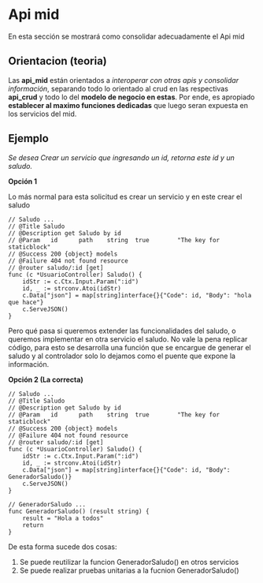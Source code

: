 # Api mid
En esta sección se mostrará como consolidar adecuadamente el Api mid

## Orientacion (teoria)
Las **api_mid** están orientados a *interoperar con otras apis y consolidar información*, separando todo lo orientado al crud en las respectivas **api_crud** y todo lo del **modelo de negocio en estas**. Por ende, es apropiado **establecer al maximo funciones dedicadas** que luego seran expuesta en los servicios del mid.

## Ejemplo

*Se desea Crear un servicio que ingresando un id, retorna este id y un saludo.*

**Opción 1**

Lo más normal para esta solicitud es crear un servicio y en este crear el saludo

```golang
// Saludo ...
// @Title Saludo
// @Description get Saludo by id
// @Param	id		path 	string	true		"The key for staticblock"
// @Success 200 {object} models
// @Failure 404 not found resource
// @router saludo/:id [get]
func (c *UsuarioController) Saludo() {
	idStr := c.Ctx.Input.Param(":id")
	id, _ := strconv.Atoi(idStr)
	c.Data["json"] = map[string]interface{}{"Code": id, "Body": "hola que hace"}
	c.ServeJSON()
}
```

Pero qué pasa si queremos extender las funcionalidades del saludo, o queremos implementar en otra servicio el saludo. No vale la pena replicar código, para esto se desarrolla una función que se encargue de generar el saludo y al controlador solo lo dejamos como el puente que expone la información.

**Opción 2 (La correcta)**
```golang
// Saludo ...
// @Title Saludo
// @Description get Saludo by id
// @Param	id		path 	string	true		"The key for staticblock"
// @Success 200 {object} models
// @Failure 404 not found resource
// @router saludo/:id [get]
func (c *UsuarioController) Saludo() {
	idStr := c.Ctx.Input.Param(":id")
	id, _ := strconv.Atoi(idStr)
	c.Data["json"] = map[string]interface{}{"Code": id, "Body": GeneradorSaludo()}
	c.ServeJSON()
}

// GeneradorSaludo ...
func GeneradorSaludo() (result string) {
	result = "Hola a todos"
	return
}
```

De esta forma sucede dos cosas:
1. Se puede reutilizar la funcion GeneradorSaludo() en otros servicios
2. Se puede realizar pruebas unitarias a la fucnion GeneradorSaludo()
